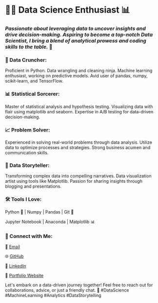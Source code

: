 # 👨‍💼 **Data Science Enthusiast** 📊 

### ***Passionate about leveraging data to uncover insights and drive decision-making. Aspiring to become a top-notch Data Scientist, I bring a blend of analytical prowess and coding skills to the table.*** 🤖

### 🧮 Data Cruncher:

Proficient in Python.
Data wrangling and cleaning ninja.
Machine learning enthusiast, working on predictive models.
Avid user of pandas, numpy, scikit-learn, and TensorFlow.

### 📊 Statistical Sorcerer:

Master of statistical analysis and hypothesis testing.
Visualizing data with flair using matplotlib and seaborn.
Expertise in A/B testing for data-driven decision-making.

### 📈 Problem Solver:

Experienced in solving real-world problems through data analysis.
Utilize data to optimize processes and strategies.
Strong business acumen and communication skills.

### 💾 Data Storyteller:

Transforming complex data into compelling narratives.
Data visualization artist using tools like Matplotlib.
Passion for sharing insights through blogging and presentations.

### 🛠️ Tools I Love:

Python 🐍 | Numpy | Pandas | Git 🧪

Jupyter Notebook | Anaconda | Matplotlib 📊

### 👥 Connect with Me:

📧 [Email](mailto:mohammedidris257@gmail.com)

🌐 [GitHub](https://github.com/Syed-Mohammed-Idris)

📱 [LinkedIn](https://www.linkedin.com/in/syed-mohammed-idris/)

📝 [Portfolio Website](https://sites.google.com/view/syed-mohammed-idris/home)

Let's embark on a data-driven journey together! Feel free to reach out for collaborations, advice, or just a friendly chat. 🚀 #DataScience #MachineLearning #Analytics #DataStorytelling
